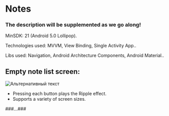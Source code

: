 # Notes

### The description will be supplemented as we go along!

MinSDK: 21 (Android 5.0 Lollipop).

Technologies used: MVVM, View Binding, Single Activity App..

Libs used: Navigation, Android Architecture Components, Android Material..

## Empty note list screen:
![Альтернативный текст](https://i.imgur.com/zjZYleS.png)

* Pressing each button plays the Ripple effect.
* Supports a variety of screen sizes.

###...###
